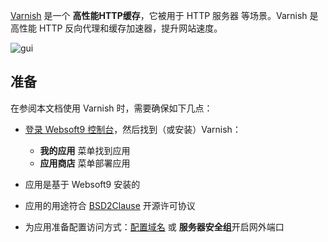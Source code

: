 [Varnish](https://varnish-cache.org) 是一个 **高性能HTTP缓存​​**，它被用于 HTTP 服务器  等场景。Varnish 是高性能 HTTP 反向代理和缓存加速器，提升网站速度。​​


![gui](https://libs.websoft9.com/Websoft9/DocsPicture/zh/varnish/varnish-gui-websoft9.png)


## 准备

在参阅本文档使用 Varnish 时，需要确保如下几点：

- [登录 Websoft9 控制台](./login-console)，然后找到（或安装）Varnish：
  - **我的应用** 菜单找到应用 
  - **应用商店** 菜单部署应用

- 应用是基于 Websoft9 安装的


- 应用的用途符合 [BSD2Clause](https://opensource.org/licenses/BSD-2-Clause) 开源许可协议


- 为应用准备配置访问方式：[配置域名](./domain-set) 或 **服务器安全组**开启网外端口